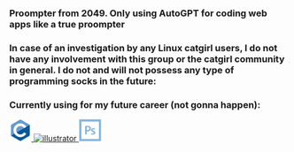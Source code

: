 <h3 align="left">Proompter from 2049. Only using AutoGPT for coding web apps like a true proompter</h3>

<h3 align="left">In case of an investigation by any Linux catgirl users, I do not have any involvement with this group or the catgirl community in general. I do not and will not possess any type of programming socks in the future:</h3>
<p align="left">
</p>

<h3 align="left">Currently using for my future career (not gonna happen):</h3>
<p align="left"> <a href="https://www.cprogramming.com/" target="_blank" rel="noreferrer"> <img src="https://raw.githubusercontent.com/devicons/devicon/master/icons/c/c-original.svg" alt="c" width="40" height="40"/> </a> <a href="https://www.adobe.com/in/products/illustrator.html" target="_blank" rel="noreferrer"> <img src="https://www.vectorlogo.zone/logos/adobe_illustrator/adobe_illustrator-icon.svg" alt="illustrator" width="40" height="40"/> </a> <a href="https://www.photoshop.com/en" target="_blank" rel="noreferrer"> <img src="https://raw.githubusercontent.com/devicons/devicon/master/icons/photoshop/photoshop-line.svg" alt="photoshop" width="40" height="40"/> </a> </p>
